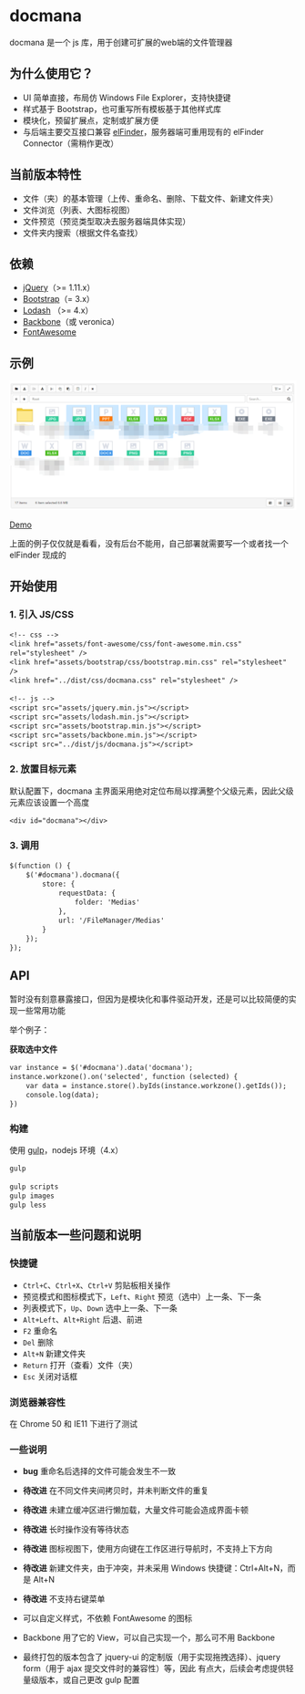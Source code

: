 # docmana

docmana 是一个 js 库，用于创建可扩展的web端的文件管理器

## 为什么使用它？

* UI 简单直接，布局仿 Windows File Explorer，支持快捷键
* 样式基于 Bootstrap，也可重写所有模板基于其他样式库
* 模块化，预留扩展点，定制或扩展方便
* 与后端主要交互接口兼容 [elFinder](https://github.com/Studio-42/elFinder)，服务器端可重用现有的 elFinder Connector（需稍作更改）

## 当前版本特性

* 文件（夹）的基本管理（上传、重命名、删除、下载文件、新建文件夹）
* 文件浏览（列表、大图标视图）
* 文件预览（预览类型取决去服务器端具体实现）
* 文件夹内搜索（根据文件名查找）

## 依赖

* [jQuery](https://github.com/jquery/jquery)（>= 1.11.x）
* [Bootstrap](https://github.com/twbs/bootstrap)（= 3.x）
* [Lodash](https://github.com/lodash/lodash) （>= 4.x）
* [Backbone](https://github.com/jashkenas/backbone)（或 veronica）
* [FontAwesome](https://github.com/FortAwesome/Font-Awesome)

## 示例

![Preview](preview.png)

[Demo](http://gochant.github.io/docmana)

上面的例子仅仅就是看看，没有后台不能用，自己部署就需要写一个或者找一个 elFinder 现成的


## 开始使用

### 1. 引入 JS/CSS

```
<!-- css -->
<link href="assets/font-awesome/css/font-awesome.min.css" rel="stylesheet" />
<link href="assets/bootstrap/css/bootstrap.min.css" rel="stylesheet" />
<link href="../dist/css/docmana.css" rel="stylesheet" />

<!-- js -->
<script src="assets/jquery.min.js"></script>
<script src="assets/lodash.min.js"></script>
<script src="assets/bootstrap.min.js"></script>
<script src="assets/backbone.min.js"></script>
<script src="../dist/js/docmana.js"></script>
```

### 2. 放置目标元素

默认配置下，docmana 主界面采用绝对定位布局以撑满整个父级元素，因此父级元素应该设置一个高度

```
<div id="docmana"></div>
```

### 3. 调用

```
$(function () {
    $('#docmana').docmana({
        store: {
            requestData: {
                folder: 'Medias'
            },
            url: '/FileManager/Medias'
        }
    });
});
```

## API

暂时没有刻意暴露接口，但因为是模块化和事件驱动开发，还是可以比较简便的实现一些常用功能

举个例子：

**获取选中文件**

```
var instance = $('#docmana').data('docmana');
instance.workzone().on('selected', function (selected) {
    var data = instance.store().byIds(instance.workzone().getIds());
    console.log(data);
})
```

### 构建

使用 [gulp](https://github.com/gulpjs/gulp)，nodejs 环境（4.x）

```
gulp

gulp scripts
gulp images
gulp less
```

## 当前版本一些问题和说明

### 快捷键

* `Ctrl+C`、`Ctrl+X`、`Ctrl+V` 剪贴板相关操作
* 预览模式和图标模式下，`Left`、`Right` 预览（选中）上一条、下一条
* 列表模式下，`Up`、`Down` 选中上一条、下一条
* `Alt+Left`、`Alt+Right` 后退、前进
* `F2` 重命名
* `Del` 删除
* `Alt+N` 新建文件夹
* `Return` 打开（查看）文件（夹） 
* `Esc` 关闭对话框

### 浏览器兼容性

在 Chrome 50 和 IE11 下进行了测试

### 一些说明

* **bug** 重命名后选择的文件可能会发生不一致
* **待改进** 在不同文件夹间拷贝时，并未判断文件的重复
* **待改进** 未建立缓冲区进行懒加载，大量文件可能会造成界面卡顿
* **待改进** 长时操作没有等待状态
* **待改进** 图标视图下，使用方向键在工作区进行导航时，不支持上下方向
* **待改进** 新建文件夹，由于冲突，并未采用 Windows 快捷键：Ctrl+Alt+N，而是 Alt+N
* **待改进** 不支持右键菜单

* 可以自定义样式，不依赖 FontAwesome 的图标
* Backbone 用了它的 View，可以自己实现一个，那么可不用 Backbone
* 最终打包的版本包含了 jquery-ui 的定制版（用于实现拖拽选择）、jquery form（用于 ajax 提交文件时的兼容性）等，因此
有点大，后续会考虑提供轻量级版本，或自己更改 gulp 配置 